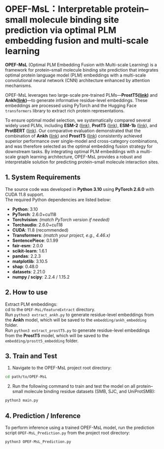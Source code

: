 # OPEF-MsL：Interpretable protein–small molecule binding site prediction via optimal PLM embedding fusion and multi-scale learning
**OPEF-MsL** (Optimal PLM Embedding Fusion with Multi-scale Learning) is a framework for protein–small molecule binding site prediction that integrates optimal protein language model (PLM) embeddings with a multi-scale convolutional neural network (CNN) architecture enhanced by attention mechanisms.

OPEF-MsL leverages two large-scale pre-trained PLMs—**ProstT5([link](https://huggingface.co/Rostlab/prot_t5_xl_uniref50))** and **Ankh([link](https://huggingface.co/ElnaggarLab/ankh-large/tree/main))**—to generate informative residue-level embeddings. These embeddings are processed using PyTorch and the Hugging Face `transformers` library to extract rich protein representations.  

To ensure optimal model selection, we systematically compared several widely used PLMs, including **ESM-2** ([link](https://huggingface.co/facebook/esm2_t12_35M_UR50D)), **ProtT5** ([link](https://huggingface.co/Rostlab/prot_t5_xl_uniref50)), **ESM-1b** ([link](https://huggingface.co/facebook/esm1b_t33_650M_UR50S)), and **ProtBERT** ([link](https://huggingface.co/Rostlab/prot_bert)). Our comparative evaluation demonstrated that the combination of **Ankh** ([link](https://huggingface.co/ElnaggarLab/ankh-large/tree/main)) and **ProstT5** ([link](https://huggingface.co/Rostlab/prot_t5_xl_uniref50)) consistently achieved superior performance over single-model and cross-category combinations, and was therefore selected as the optimal embedding fusion strategy for downstream tasks.
By integrating optimal PLM embeddings with a multi-scale graph learning architecture, OPEF-MsL provides a robust and interpretable solution for predicting protein–small molecule interaction sites.

## 1. System Requirements

The source code was developed in **Python 3.10** using **PyTorch 2.6.0** with CUDA 11.8 support.  
The required Python dependencies are listed below:

- **Python**: 3.10
- **PyTorch**: 2.6.0+cu118
- **Torchvision**: *(match PyTorch version if needed)*
- **Torchaudio**: 2.6.0+cu118
- **CUDA**: 11.8 (recommended)
- **Transformers**: *(match your project, e.g., 4.46.x)*
- **SentencePiece**: 0.1.99
- **fair-esm**: 2.0.0
- **scikit-learn**: 1.6.1
- **pandas**: 2.2.3
- **matplotlib**: 3.10.5
- **shap**: 0.48.0
- **datasets**: 2.21.0
- **numpy / scipy**: 2.2.4 / 1.15.2

## 2. How to use
Extract PLM embeddings:  
cd to the `OPEF-MsL/FeatureExtract` directory.  
Run `python3 extract_ankh.py` to generate residue-level embeddings from the **Ankh** model, which will be saved to the `embedding/ankh_embedding` folder.  
Run `python3 extract_prostT5.py` to generate residue-level embeddings from the **ProstT5** model, which will be saved to the `embedding/prostt5_embedding` folder.

## 3. Train and Test

1. Navigate to the OPEF-MsL project root directory:

```bash
cd path/to/OPEF-MsL
```
2. Run the following command to train and test the model on all protein–small molecule binding residue datasets (SMB, SJC, and UniProtSMB):
```bash
python3 main.py
```

## 4. Prediction / Inference

To perform inference using a trained OPEF-MsL model, run the prediction script `OPEF-MsL_Prediction.py` from the project root directory:

```bash
python3 OPEF-MsL_Prediction.py
```
